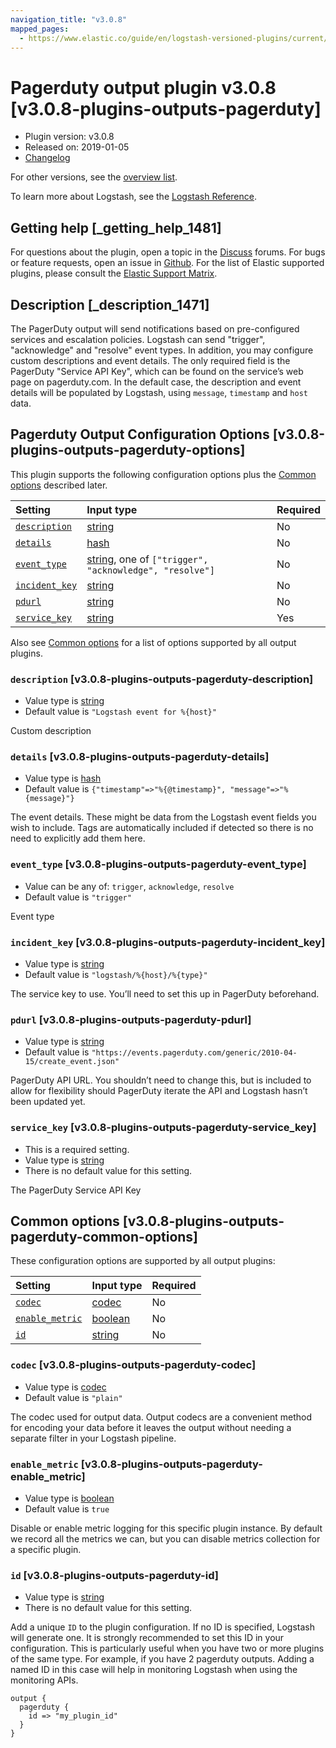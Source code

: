 ```yaml
---
navigation_title: "v3.0.8"
mapped_pages:
  - https://www.elastic.co/guide/en/logstash-versioned-plugins/current/v3.0.8-plugins-outputs-pagerduty.html
---
```


# Pagerduty output plugin v3.0.8 [v3.0.8-plugins-outputs-pagerduty]

* Plugin version: v3.0.8
* Released on: 2019-01-05
* [Changelog](https://github.com/logstash-plugins/logstash-output-pagerduty/blob/v3.0.8/CHANGELOG.md)

For other versions, see the [overview list](output-pagerduty-index.md).

To learn more about Logstash, see the [Logstash Reference](https://www.elastic.co/guide/en/logstash/current/index.html).

## Getting help [_getting_help_1481]

For questions about the plugin, open a topic in the [Discuss](http://discuss.elastic.co) forums. For bugs or feature requests, open an issue in [Github](https://github.com/logstash-plugins/logstash-output-pagerduty). For the list of Elastic supported plugins, please consult the [Elastic Support Matrix](https://www.elastic.co/support/matrix#matrix_logstash_plugins).

## Description [_description_1471]

The PagerDuty output will send notifications based on pre-configured services and escalation policies. Logstash can send "trigger", "acknowledge" and "resolve" event types. In addition, you may configure custom descriptions and event details. The only required field is the PagerDuty "Service API Key", which can be found on the service’s web page on pagerduty.com. In the default case, the description and event details will be populated by Logstash, using `message`, `timestamp` and `host` data.

## Pagerduty Output Configuration Options [v3.0.8-plugins-outputs-pagerduty-options]

This plugin supports the following configuration options plus the [Common options](v3-0-8-plugins-outputs-pagerduty.md#v3.0.8-plugins-outputs-pagerduty-common-options) described later.

| Setting | Input type | Required |
| :- | :- | :- |
| [`description`](v3-0-8-plugins-outputs-pagerduty.md#v3.0.8-plugins-outputs-pagerduty-description) | [string](/lsr/value-types.md#string) | No |
| [`details`](v3-0-8-plugins-outputs-pagerduty.md#v3.0.8-plugins-outputs-pagerduty-details) | [hash](/lsr/value-types.md#hash) | No |
| [`event_type`](v3-0-8-plugins-outputs-pagerduty.md#v3.0.8-plugins-outputs-pagerduty-event_type) | [string](/lsr/value-types.md#string), one of `["trigger", "acknowledge", "resolve"]` | No |
| [`incident_key`](v3-0-8-plugins-outputs-pagerduty.md#v3.0.8-plugins-outputs-pagerduty-incident_key) | [string](/lsr/value-types.md#string) | No |
| [`pdurl`](v3-0-8-plugins-outputs-pagerduty.md#v3.0.8-plugins-outputs-pagerduty-pdurl) | [string](/lsr/value-types.md#string) | No |
| [`service_key`](v3-0-8-plugins-outputs-pagerduty.md#v3.0.8-plugins-outputs-pagerduty-service_key) | [string](/lsr/value-types.md#string) | Yes |

Also see [Common options](v3-0-8-plugins-outputs-pagerduty.md#v3.0.8-plugins-outputs-pagerduty-common-options) for a list of options supported by all output plugins.

### `description` [v3.0.8-plugins-outputs-pagerduty-description]

* Value type is [string](/lsr/value-types.md#string)
* Default value is `"Logstash event for %{host}"`

Custom description

### `details` [v3.0.8-plugins-outputs-pagerduty-details]

* Value type is [hash](/lsr/value-types.md#hash)
* Default value is `{"timestamp"=>"%{@timestamp}", "message"=>"%{message}"}`

The event details. These might be data from the Logstash event fields you wish to include. Tags are automatically included if detected so there is no need to explicitly add them here.

### `event_type` [v3.0.8-plugins-outputs-pagerduty-event_type]

* Value can be any of: `trigger`, `acknowledge`, `resolve`
* Default value is `"trigger"`

Event type

### `incident_key` [v3.0.8-plugins-outputs-pagerduty-incident_key]

* Value type is [string](/lsr/value-types.md#string)
* Default value is `"logstash/%{host}/%{type}"`

The service key to use. You’ll need to set this up in PagerDuty beforehand.

### `pdurl` [v3.0.8-plugins-outputs-pagerduty-pdurl]

* Value type is [string](/lsr/value-types.md#string)
* Default value is `"https://events.pagerduty.com/generic/2010-04-15/create_event.json"`

PagerDuty API URL. You shouldn’t need to change this, but is included to allow for flexibility should PagerDuty iterate the API and Logstash hasn’t been updated yet.

### `service_key` [v3.0.8-plugins-outputs-pagerduty-service_key]

* This is a required setting.
* Value type is [string](/lsr/value-types.md#string)
* There is no default value for this setting.

The PagerDuty Service API Key

## Common options [v3.0.8-plugins-outputs-pagerduty-common-options]

These configuration options are supported by all output plugins:

| Setting | Input type | Required |
| :- | :- | :- |
| [`codec`](v3-0-8-plugins-outputs-pagerduty.md#v3.0.8-plugins-outputs-pagerduty-codec) | [codec](/lsr/value-types.md#codec) | No |
| [`enable_metric`](v3-0-8-plugins-outputs-pagerduty.md#v3.0.8-plugins-outputs-pagerduty-enable_metric) | [boolean](/lsr/value-types.md#boolean) | No |
| [`id`](v3-0-8-plugins-outputs-pagerduty.md#v3.0.8-plugins-outputs-pagerduty-id) | [string](/lsr/value-types.md#string) | No |

### `codec` [v3.0.8-plugins-outputs-pagerduty-codec]

* Value type is [codec](/lsr/value-types.md#codec)
* Default value is `"plain"`

The codec used for output data. Output codecs are a convenient method for encoding your data before it leaves the output without needing a separate filter in your Logstash pipeline.

### `enable_metric` [v3.0.8-plugins-outputs-pagerduty-enable_metric]

* Value type is [boolean](/lsr/value-types.md#boolean)
* Default value is `true`

Disable or enable metric logging for this specific plugin instance. By default we record all the metrics we can, but you can disable metrics collection for a specific plugin.

### `id` [v3.0.8-plugins-outputs-pagerduty-id]

* Value type is [string](/lsr/value-types.md#string)
* There is no default value for this setting.

Add a unique `ID` to the plugin configuration. If no ID is specified, Logstash will generate one. It is strongly recommended to set this ID in your configuration. This is particularly useful when you have two or more plugins of the same type. For example, if you have 2 pagerduty outputs. Adding a named ID in this case will help in monitoring Logstash when using the monitoring APIs.

```
output {
  pagerduty {
    id => "my_plugin_id"
  }
}
```

